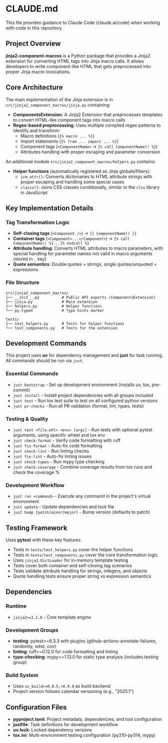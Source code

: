# CLAUDE.md

This file provides guidance to Claude Code (claude.ai/code) when working with code in this repository.

## Project Overview

**jinja2-component-macros** is a Python package that provides a Jinja2 extension for converting HTML tags into Jinja macro calls. It allows developers to write component-like HTML that gets preprocessed into proper Jinja macro invocations.

## Core Architecture

The main implementation of the Jinja extension is in `src/jinja2_component_macros/jinja.py` containing:

- **ComponentsExtension**: A Jinja2 Extension that preprocesses templates to convert HTML-like component tags into macro calls
- **Regex-based preprocessing**: Uses multiple compiled regex patterns to identify and transform:
  - Macro definitions (`{% macro ... %}`)
  - Import statements (`{% from ... import ... %}`)
  - Component tags (`<ComponentName>` → `{% call ComponentName() %}`)
  - Attributes handling with proper escaping and parameter conversion

An additional module `src/jinja2_component_macros/helpers.py` contains:
- **Helper functions** (automatically registered as Jinja globals/filters):
  - `jcm_attr()`: Converts dictionaries to HTML attribute strings with proper escaping and handling some special cases
  - `classx()`: Joins CSS classes conditionally, similar to the `clsx` library in JavaScript

## Key Implementation Details

### Tag Transformation Logic
- **Self-closing tags** (`<Component />`) → `{{ ComponentName() }}`
- **Container tags** (`<Component>...</Component>`) → `{% call ComponentName() %}...{% endcall %}`
- **Attribute handling**: Converts HTML attributes to macro parameters, with special handling for parameter names not valid in macro arguments (stored in `_` key)
- **Quote semantics**: Double quotes = strings, single quotes/unquoted = expressions

### File Structure
```
src/jinja2_component_macros/
├── __init__.py          # Public API exports (ComponentsExtension)
├── jinja.py             # Main extension
├── helpers.py           # Helper functions
└── py.typed             # Type hints marker

tests/
├── test_helpers.py      # Tests for helper functions
└── test_components.py   # Tests for the extension
```

## Development Commands

This project uses **uv** for dependency management and **just** for task running. All commands should be run via `just`:

### Essential Commands
- `just bootstrap` - Set up development environment (installs uv, tox, pre-commit)
- `just install` - Install project dependencies with all groups included
- `just test` - Run tox test suite to test on all configured python versions
- `just pr-checks` - Run all PR validation (format, lint, types, tests)

### Testing & Quality
- `just test <file.whl> <env> [args]` - Run tests with optional pytest arguments, using specific wheel and tox env
- `just check-format` - Verify code formatting with ruff
- `just fix-format` - Auto-fix code formatting
- `just check-lint` - Run linting checks
- `just fix-lint` - Auto-fix linting issues
- `just check-types` - Run mypy type checking
- `just check-coverage` - Combine coverage results from tox runs and check the coverage %

### Development Workflow
- `just run <command>` - Execute any command in the project's virtual environment
- `just update` - Update dependencies and lock file
- `just bump [patch|minor|major]` - Bump version (defaults to patch)

## Testing Framework

Uses **pytest** with these key features:
- Tests in `tests/test_helpers.py` cover the helper functions
- Tests in `tests/test_components.py` cover the core transformation logic
- Uses `jinja2.DictLoader` for in-memory template testing
- Tests cover both container and self-closing tag scenarios
- Tests validate attribute handling for strings, integers, and objects
- Quote handling tests ensure proper string vs expression semantics

## Dependencies

### Runtime
- `jinja2>=3.1.0` - Core template engine

### Development Groups
- **testing**: pytest>=8.3.3 with plugins (github-actions-annotate-failures, randomly, xdist, cov)
- **linting**: ruff>=0.12.0 for code formatting and linting
- **type-checking**: mypy>=1.13.0 for static type analysis (includes testing group)

### Build System
- Uses `uv_build>=0.8.5,<0.9.0` as build backend
- Project version follows calendar versioning (e.g., "2025.1")

## Configuration Files

- **pyproject.toml**: Project metadata, dependencies, and tool configuration
- **justfile**: Task definitions for development workflow
- **uv.lock**: Locked dependency versions
- **tox.ini**: Multi-environment testing configuration (py310-py314, mypy)
